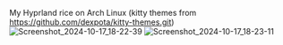 My Hyprland rice on Arch Linux
(kitty themes from https://github.com/dexpota/kitty-themes.git)
![Screenshot_2024-10-17_18-22-39](https://github.com/user-attachments/assets/343aed00-e805-4a8b-afc9-9ded804ae9d0)
![Screenshot_2024-10-17_18-23-11](https://github.com/user-attachments/assets/3bbaf2b9-de41-46e1-82d7-ed0937cc4e1d)
